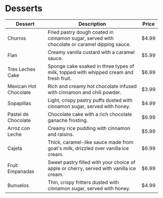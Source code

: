 # Desserts

| Dessert | Description | Price |
| --- | --- | --- |
| Churros | Fried pastry dough coated in cinnamon sugar, served with chocolate or caramel dipping sauce. | $4.99 |
| Flan | Creamy vanilla custard with a caramel sauce. | $5.99 |
| Tres Leches Cake | Sponge cake soaked in three types of milk, topped with whipped cream and fresh fruit. | $6.99 |
| Mexican Hot Chocolate | Rich and creamy hot chocolate infused with cinnamon and chili powder. | $3.99 |
| Sopapillas | Light, crispy pastry puffs dusted with cinnamon sugar, served with honey. | $4.99 |
| Pastel de Chocolate | Chocolate cake with a rich chocolate ganache frosting. | $6.99 |
| Arroz con Leche | Creamy rice pudding with cinnamon and raisins. | $5.99 |
| Cajeta | Thick, caramel-like sauce made from goat's milk, drizzled over vanilla ice cream. | $6.99 |
| Fruit Empanadas | Sweet pastry filled with your choice of apple or cherry, served with vanilla ice cream. | $6.99 |
| Bunuelos | Thin, crispy fritters dusted with cinnamon sugar, served with honey. | $4.99 |
